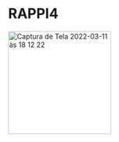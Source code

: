 # RAPPI4
<img width="210" alt="Captura de Tela 2022-03-11 às 18 12 22" src="https://user-images.githubusercontent.com/84419088/157967276-4fa0c4a5-25ce-4a01-a570-5ac4e8679d8d.png">
